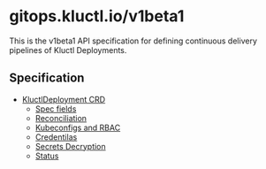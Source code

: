 <!-- This comment is uncommented when auto-synced to www-kluctl.io

---
title: v1beta1 specs
linkTitle: v1beta1 specs
description: gitops.kluctl.io/v1beta1 documentation
weight: 10
---
-->

# gitops.kluctl.io/v1beta1

This is the v1beta1 API specification for defining continuous delivery pipelines
of Kluctl Deployments.

## Specification

- [KluctlDeployment CRD](./kluctldeployment.md)
    + [Spec fields](./kluctldeployment.md#spec-fields)
    + [Reconciliation](./kluctldeployment.md#reconciliation)
    + [Kubeconfigs and RBAC](./kluctldeployment.md#kubeconfigs-and-rbac)
    + [Credentilas](kluctldeployment.md#credentials)
    + [Secrets Decryption](./kluctldeployment.md#secrets-decryption)
    + [Status](./kluctldeployment.md#status)
